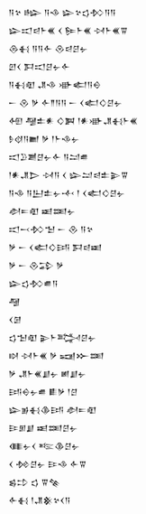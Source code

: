 <div class='block'>
<div class='line'>𒀀𒆳 𒈗 𒀀𒈾 𒇽𒆳𒌓𒁴𒀀𒀀</div>
<div class='line'>𒇽𒀊𒁀𒈨𒌍 𒌋 𒌉𒈨𒌍 𒀴𒈨𒌍𒐊</div>
<div class='line'>𒁲𒈬 𒀀𒀀𒅆 𒊮𒁀𒆪𒉡</div>
<div class='line'>𒇻𒌋 𒁕𒀊𒆪𒉡𒅆</div>
<div class='line'>𒀀𒈬𒊏 𒂗𒈾 𒀝𒅗𒀀𒀪</div>
<div class='line'>𒀸 𒊮 𒃻 𒅆𒈫𒀀𒀀 𒀸 𒌋𒅗𒄭𒆪𒉡</div>
<div class='line'>𒅇 𒆷𒉺𒀭 𒄭𒀉 𒁹𒀭𒀝𒂗𒈬𒈨𒌍</div>
<div class='line'>𒊩𒋼𒀀𒆤 𒃻 𒁹𒈨𒈾𒉡</div>
<div class='line'>𒀊𒊒𒋢𒆪𒉡𒅆 𒀀𒁺𒌑</div>
<div class='line'>𒁹𒀭𒂗𒆕 𒀴𒀀 𒌋 𒇽𒁺𒁀𒉺𒉌𒐊</div>
<div class='line'>𒀀𒈾 𒀀𒌨𒉺𒉡𒋾 𒁹 𒌋𒅗𒄭𒆪𒉡</div>
<div class='line'>𒀠𒋰𒊏 𒀜𒌅𒉡</div>
<div class='line'>𒀊𒁁𒁴𒈠 𒀸 𒊮 𒀀𒆳</div>
<div class='line'>𒃻 𒀸 𒌋𒅗𒄭𒅀 𒁕𒁀𒀜</div>
<div class='line'>𒃻 𒀸 𒊮𒁉 𒃻</div>
<div class='line'>𒇽𒌓𒁴𒌑𒀀</div>
<div class='line'>𒆷</div>
<div class='line'>𒌋𒌆</div>
<div class='line'>𒌓𒈠𒊏 𒉌𒈨𒅋𒆪𒉡</div>
<div class='line'>𒊭 𒀴𒈨𒌍 𒃻 𒍢𒁍𒌅</div>
<div class='line'>𒃻 𒂗𒈨𒌍𒋗𒉡 𒅖𒋗𒉡</div>
<div class='line'>𒅀𒀪𒉡𒌑 𒀾𒃻 𒁹𒆪</div>
<div class='line'>𒇽𒂊𒈬𒆠𒅀 𒀠𒋰𒊏</div>
<div class='line'>𒄿𒁳𒋗 𒀜𒌅𒆪𒉡</div>
<div class='line'>𒈪𒉡𒌋 𒌈𒆠𒆪𒉡</div>
<div class='line'>𒌋 𒁵𒆪𒉡 𒄿𒈾 𒅆𒐊</div>
<div class='line'>𒌗𒄞 𒌓 𒐊𒆚</div>
<div class='line'>𒅆𒈬 𒁹𒂗𒆜𒆳𒌋𒀀</div>
</div>